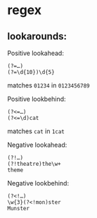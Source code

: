 # regex

## lookarounds:

Positive lookahead:
```
(?=…)
(?=\d{10})\d{5}
```
matches `01234` in `0123456789`

Positive lookbehind:
```
(?<=…)
(?<=\d)cat
```
matches `cat` in `1cat`

Negative lookahead:
```
(?!…)
(?!theatre)the\w+
theme
```

Negative lookbehind:
```
(?<!…)
\w{3}(?<!mon)ster
Munster
```

